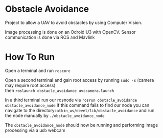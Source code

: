 Obstacle Avoidance
==================
Project to allow a UAV to avoid obstacles by using Computer Vision.

Image processing is done on an Odroid U3 with OpenCV. Sensor communication is done via ROS and Mavlink

How To Run
==================

Open a terminal and run ```roscore```

Open a second terminal and gain root access by running ```sudo -s```  (camera may require root access)                   
then ```roslaunch obstacle_avoidance uvccamera.launch```

In a third terminal run our rosnode via ```rosrun obstacle_avoidance obstacle_avoidance_node```
If this command fails to find our node you can navigate to the directory```catkin_ws/devel/lib/obstacle_avoidance``` and run the node manually by ```./obstacle_avoidance_node```

The ```obstacle_avoidance_node``` should now be running and performing image processing via a usb webcam
